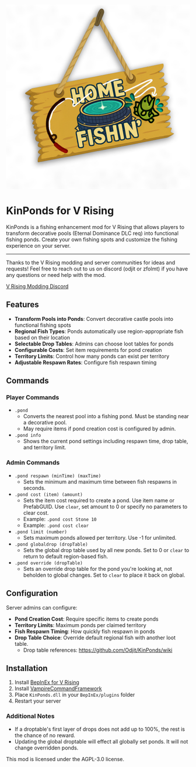 ![](logo.png)
# KinPonds for V Rising
KinPonds is a fishing enhancement mod for V Rising that allows players to transform decorative pools (Eternal Dominance DLC req) into functional fishing ponds. Create your own fishing spots and customize the fishing experience on your server.

---

Thanks to the V Rising modding and server communities for ideas and requests!
Feel free to reach out to us on discord (odjit or zfolmt) if you have any questions or need help with the mod.

[V Rising Modding Discord](https://vrisingmods.com/discord)

## Features

- **Transform Pools into Ponds**: Convert decorative castle pools into functional fishing spots
- **Regional Fish Types**: Ponds automatically use region-appropriate fish based on their location
- **Selectable Drop Tables**: Admins can choose loot tables for ponds
- **Configurable Costs**: Set item requirements for pond creation
- **Territory Limits**: Control how many ponds can exist per territory
- **Adjustable Respawn Rates**: Configure fish respawn timing

## Commands

### Player Commands
- `.pond`
  - Converts the nearest pool into a fishing pond. Must be standing near a decorative pool.
  - May require items if pond creation cost is configured by admin.
- `.pond info`
  - Shows the current pond settings including respawn time, drop table, and territory limit.


### Admin Commands
- `.pond respawn (minTime) (maxTime)`
  - Sets the minimum and maximum time between fish respawns in seconds.
- `.pond cost (item) (amount)`
  - Sets the item cost required to create a pond. Use item name or PrefabGUID. Use `clear`, set amount to 0 or specify no parameters to clear cost.
  - Example: `.pond cost Stone 10`
  - Example: `.pond cost clear`
- `.pond limit (number)`
  - Sets maximum ponds allowed per territory. Use -1 for unlimited.
- `.pond globaldrop (dropTable)`
  - Sets the global drop table used by all new ponds. Set to 0 or `clear` to return to default region-based fish.
- `.pond override (dropTable)`
  - Sets an override drop table for the pond you're looking at, not beholden to global changes. Set to `clear` to place it back on global.

## Configuration

Server admins can configure:
- **Pond Creation Cost**: Require specific items to create ponds
- **Territory Limits**: Maximum ponds per claimed territory
- **Fish Respawn Timing**: How quickly fish respawn in ponds
- **Drop Table Choice**: Override default regional fish with another loot table.
  - Drop table references: https://github.com/Odjit/KinPonds/wiki 

## Installation

1. Install [BepInEx for V Rising](https://wiki.vrisingmods.com/user/game_update.html)
2. Install [VampireCommandFramework](https://github.com/decaprime/VampireCommandFramework)
3. Place `KinPonds.dll` in your `BepInEx/plugins` folder
4. Restart your server

### Additional Notes
- If a droptable's first layer of drops does not add up to 100%, the rest is the chance of no reward.
- Updating the global droptable will effect all globally set ponds. It will not change overridden ponds.

This mod is licensed under the AGPL-3.0 license.